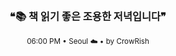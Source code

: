 <div align="center">

<br>

<h3>❝📚 책 읽기 좋은 조용한 저녁입니다❞</h3>

<sub>06:00 PM • Seoul ☁️ • by CrowRish</sub>

<br>

</div>